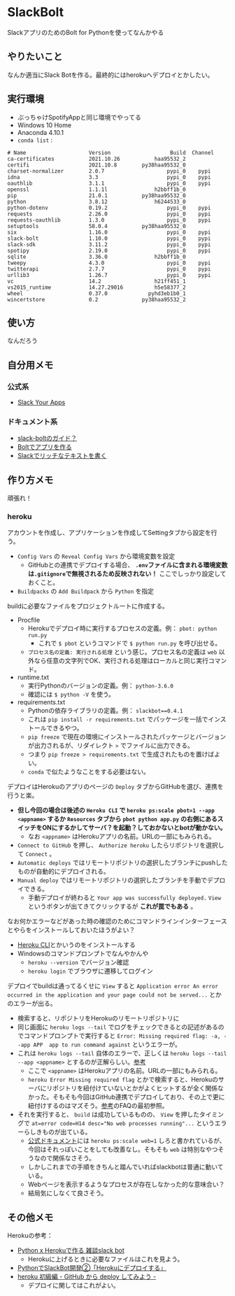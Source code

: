 # SlackBolt
 SlackアプリのためのBolt for Pythonを使ってなんかやる

## やりたいこと

なんか適当にSlack Botを作る。最終的にはherokuへデプロイとかしたい。

## 実行環境
- ぶっちゃけSpotifyAppと同じ環境でやってる
- Windows 10 Home
- Anaconda 4.10.1
- `conda list` :

```
# Name                    Version                   Build  Channel
ca-certificates           2021.10.26           haa95532_2
certifi                   2021.10.8        py38haa95532_0
charset-normalizer        2.0.7                    pypi_0    pypi
idna                      3.3                      pypi_0    pypi
oauthlib                  3.1.1                    pypi_0    pypi
openssl                   1.1.1l               h2bbff1b_0
pip                       21.0.1           py38haa95532_0
python                    3.8.12               h6244533_0
python-dotenv             0.19.2                   pypi_0    pypi
requests                  2.26.0                   pypi_0    pypi
requests-oauthlib         1.3.0                    pypi_0    pypi
setuptools                58.0.4           py38haa95532_0
six                       1.16.0                   pypi_0    pypi
slack-bolt                1.10.0                   pypi_0    pypi
slack-sdk                 3.11.2                   pypi_0    pypi
spotipy                   2.19.0                   pypi_0    pypi
sqlite                    3.36.0               h2bbff1b_0
tweepy                    4.3.0                    pypi_0    pypi
twitterapi                2.7.7                    pypi_0    pypi
urllib3                   1.26.7                   pypi_0    pypi
vc                        14.2                 h21ff451_1
vs2015_runtime            14.27.29016          h5e58377_2
wheel                     0.37.0             pyhd3eb1b0_1
wincertstore              0.2              py38haa95532_2
```

## 使い方
なんだろう

## 自分用メモ
### 公式系

- [Slack Your Apps][slack-apps]

### ドキュメント系

- [slack-boltのガイド？][slack-bolt-python-guides]
- [Boltでアプリを作る][slack-build-app-with-bolt]
- [Slackでリッチなテキストを書く][slack-rich-message]


## 作り方メモ

頑張れ！

### heroku

アカウントを作成し、アプリケーションを作成してSettingタブから設定を行う。

- `Config Vars` の `Reveal Config Vars` から環境変数を設定
  - GitHubとの連携でデプロイする場合、 **`.env`ファイルに含まれる環境変数は`.gitignore`で無視されるため反映されない！** ここでしっかり設定しておくこと。
- `Buildpacks` の `Add Buildpack` から `Python` を指定

buildに必要なファイルをプロジェクトルートに作成する。

- Procfile
  - Herokuでデプロイ時に実行するプロセスの定義。例： `pbot: python run.py`
    - これで `$ pbot` というコマンドで `$ python run.py` を呼び出せる。
  - `プロセス名の定義: 実行される処理` という感じ。プロセス名の定義は `web` 以外なら任意の文字列でOK、実行される処理はローカルと同じ実行コマンド。
- runtime.txt
  - 実行Pythonのバージョンの定義。例： `python-3.6.0`
  - 確認には `$ python -V` を使う。
- requirements.txt
  - Pythonの依存ライブラリの定義。例： `slackbot==0.4.1`
  - これは `pip install -r requirements.txt` でパッケージを一括でインストールできるやつ。
  - `pip freeze` で現在の環境にインストールされたパッケージとバージョンが出力されるが、リダイレクト `>` でファイルに出力できる。
  - つまり `pip freeze > requirements.txt` で生成されたものを置けばよい。
  - `conda` で似たようなことをする必要はない。

デプロイはHerokuのアプリのページの `Deploy` タブからGitHubを選び、連携を行うと楽。

- **但し今回の場合は後述の `Heroku CLI` で `heroku ps:scale pbot=1 --app <appname>` するか `Resources` タブから `pbot python app.py` の右側にあるスイッチをONにするかしてサーバ？を起動？しておかないとbotが動かない。**
  - なお `<appname>` はHerokuアプリの名前。URLの一部にもみられる。
- `Connect to GitHub` を押し、 `Authorize heroku` したらリポジトリを選択して `Connect` 。
- `Automatic deploys` ではリモートリポジトリの選択したブランチにpushしたものが自動的にデプロイされる。
- `Manual deploy` ではリモートリポジトリの選択したブランチを手動でデプロイできる。
  - 手動デプロイが終わると `Your app was successfully deployed.` `View` というボタンが出てきてクリックするが **これが罠でもある** 。

なお何かエラーなどがあった時の確認のためにコマンドラインインターフェースとやらをインストールしておいたほうがよい？

- [Heroku CLI](https://devcenter.heroku.com/articles/heroku-command-line)とかいうのをインストールする
- Windowsのコマンドプロンプトでなんやかんや
  - `heroku --version` でバージョン確認
  - `heroku login` でブラウザに遷移してログイン

デプロイでbuildは通ってるくせに `View` すると `Application error An error occurred in the application and your page could not be served...` とかのエラーが出る。

- 検索すると、リポジトリをHerokuのリモートリポジトリに
- 同じ画面に `heroku logs --tail` でログをチェックできるとの記述があるのでコマンドプロンプトで実行すると `Error: Missing required flag: -a, --app APP  app to run command against` というエラーが。
- これは `heroku logs --tail` 自体のエラーで、正しくは `heroku logs --tail --app <appname>` とするのが正解らしい。[参考](https://stackoverflow.com/questions/48696878/missing-required-flag-heroku-tail)
  - ここで `<appname>` はHerokuアプリの名前。URLの一部にもみられる。
  - `heroku Error Missing required flag` とかで検索すると、Herokuのサーバにリポジトリを紐付けていないとかがよくヒットするが全く関係なかった。そもそも今回はGitHub連携でデプロイしており、その上で更に紐付けするのはマズそう。[参考](https://devcenter.heroku.com/articles/github-integration)のFAQの最初参照。
- それを実行すると、 `build` は成功しているものの、 `View` を押したタイミングで `at=error code=H14 desc="No web processes running"...` というエラーらしきものが出ている。
  - [公式ドキュメント](https://devcenter.heroku.com/articles/error-codes#h14-no-web-dynos-running)には `heroku ps:scale web=1` しろと書かれているが、今回はそれっぽいことをしても改善なし。そもそも `web` は特別なやつそうなので関係なさそう。
  - しかしこれまでの手順をきちんと踏んでいればslackbotは普通に動いている。
  - Webページを表示するようなプロセスが存在しなかった的な意味合い？
  - 結局気にしなくて良さそう。


## その他メモ

Herokuの参考：

- [Python x Herokuで作る 雑談slack bot](https://www.slideshare.net/dcubeio/python-heroku-slack-bot)
  - Herokuに上げるときに必要なファイルはこれを見よう。
- [PythonでSlackBot開発②「Herokuにデプロイする」](https://www.virtual-surfer.com/entry/2018/04/05/190000)
- [heroku 初級編 - GitHub から deploy してみよう -](https://qiita.com/sho7650/items/ebd87c5dc2c4c7abb8f0)
  - デプロイに関してはこれがよい。


<!-- Markdown links -->

[github-desktop]: https://desktop.github.com/ "GitHub Desktop"
[github-desktop-documents]: https://docs.github.com/ja/desktop "GitHub Desktopのドキュメント"
[github-desktop-documents-readme-md]: https://docs.github.com/ja/repositories/managing-your-repositorys-settings-and-features/customizing-your-repository/about-readmes "GitHub Desktopのドキュメント：README.md"
[github-writing-markdown]: https://gist.github.com/LambdaNote/0d33b7d8284a3c99cffd1a5aa83c115f "GitHub: 記事の書き方"
[gitignore-qiita-1]: https://qiita.com/inabe49/items/16ee3d9d1ce68daa9fff "Qiita: .gitignore の書き方"
[gitignore-qiita-2]: https://qiita.com/anqooqie/items/110957797b3d5280c44f "Qiita: [Git] .gitignoreの仕様解説"
[heroku]: https://www.heroku.com/ "Heroku"
[python-environment-variable]: https://www.twilio.com/blog/environment-variables-python-jp "twilio BLOG: Pythonで環境変数を活用する"
[python-dotenv-documents]: https://pypi.org/project/python-dotenv/ "python-dotenv 公式ドキュメント"
[slack-apps]: https://api.slack.com/apps "Slack: Your Apps"
[slack-bolt-python-guides]: https://slack.dev/bolt-python/ja-jp/tutorial/getting-started "Slack: Bolt for Pythonガイド"
[slack-build-app-with-bolt]: https://api.slack.com/start/building/bolt-python "Building an app with Bolt for Python"
[slack-rich-message]: https://api.slack.com/messaging/composing/layouts "Creating rich message layouts"

